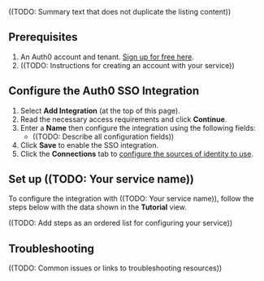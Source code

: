 ((TODO: Summary text that does not duplicate the listing content))

## Prerequisites

1. An Auth0 account and tenant. [Sign up for free here](https://auth0.com/signup).
2. ((TODO: Instructions for creating an account with your service))

## Configure the Auth0 SSO Integration

1. Select **Add Integration** (at the top of this page).
1. Read the necessary access requirements and click **Continue**.
1. Enter a **Name** then configure the integration using the following fields:
    * ((TODO: Describe all configuration fields))
1. Click **Save** to enable the SSO integration.
1. Click the **Connections** tab to [configure the sources of identity to use](https://auth0.com/docs/get-started/applications/update-application-connections).

## Set up ((TODO: Your service name))

To configure the integration with ((TODO: Your service name)), follow the steps below with the data shown in the **Tutorial** view.

((TODO: Add steps as an ordered list for configuring your service))

## Troubleshooting

((TODO: Common issues or links to troubleshooting resources))
